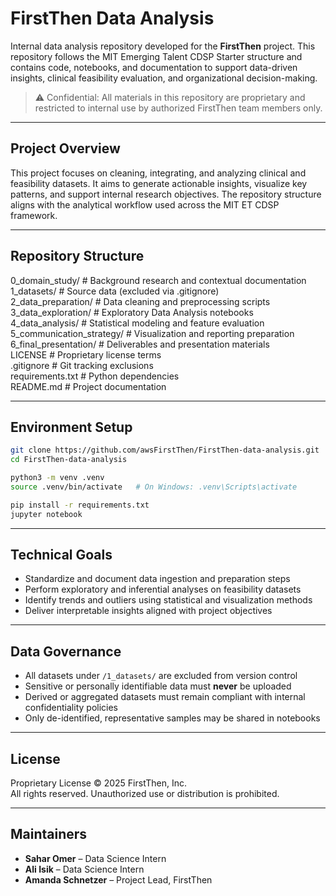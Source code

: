 # FirstThen Data Analysis

Internal data analysis repository developed for the **FirstThen** project.
This repository follows the MIT Emerging Talent CDSP Starter structure and
contains code, notebooks, and documentation to support data-driven insights,
clinical feasibility evaluation, and organizational decision-making.

> ⚠️ Confidential: All materials in this repository are proprietary and
> restricted to internal use by authorized FirstThen team members only.

---

## Project Overview

This project focuses on cleaning, integrating, and analyzing clinical and
feasibility datasets. It aims to generate actionable insights, visualize key
patterns, and support internal research objectives. The repository structure
aligns with the analytical workflow used across the MIT ET CDSP framework.

---

## Repository Structure

0_domain_study/           # Background research and contextual documentation  
1_datasets/               # Source data (excluded via .gitignore)  
2_data_preparation/       # Data cleaning and preprocessing scripts  
3_data_exploration/       # Exploratory Data Analysis notebooks  
4_data_analysis/          # Statistical modeling and feature evaluation  
5_communication_strategy/ # Visualization and reporting preparation  
6_final_presentation/     # Deliverables and presentation materials  
LICENSE                   # Proprietary license terms  
.gitignore                # Git tracking exclusions  
requirements.txt          # Python dependencies  
README.md                 # Project documentation  

---

## Environment Setup

```bash
git clone https://github.com/awsFirstThen/FirstThen-data-analysis.git
cd FirstThen-data-analysis

python3 -m venv .venv
source .venv/bin/activate   # On Windows: .venv\Scripts\activate

pip install -r requirements.txt
jupyter notebook
```

---

## Technical Goals

- Standardize and document data ingestion and preparation steps  
- Perform exploratory and inferential analyses on feasibility datasets  
- Identify trends and outliers using statistical and visualization methods  
- Deliver interpretable insights aligned with project objectives  

---

## Data Governance

- All datasets under `/1_datasets/` are excluded from version control  
- Sensitive or personally identifiable data must **never** be uploaded  
- Derived or aggregated datasets must remain compliant with internal
  confidentiality policies  
- Only de-identified, representative samples may be shared in notebooks  

---

## License

Proprietary License © 2025 FirstThen, Inc.  
All rights reserved. Unauthorized use or distribution is prohibited.

---

## Maintainers

- **Sahar Omer** – Data Science Intern  
- **Ali Isik** – Data Science Intern  
- **Amanda Schnetzer** – Project Lead, FirstThen  
